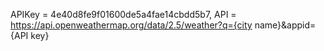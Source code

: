APIKey = 4e40d8fe9f01600de5a4fae14cbdd5b7,
API = https://api.openweathermap.org/data/2.5/weather?q={city name}&appid={API key}
